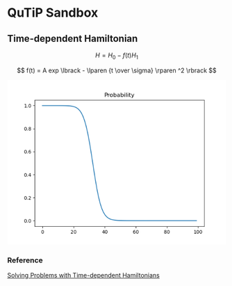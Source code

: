 # QuTiP Sandbox

## Time-dependent Hamiltonian

$$
H = H_0 - f(t) H_1
$$

$$
f(t) = A exp \lbrack - \lparen {t \over \sigma} \rparen ^2 \rbrack
$$


![QuTiP Example](../../output/qutip_sandbox.png)


### Reference

[Solving Problems with Time-dependent Hamiltonians](https://qutip.org/docs/latest/guide/dynamics/dynamics-time.html#function-based-time-dependence)
